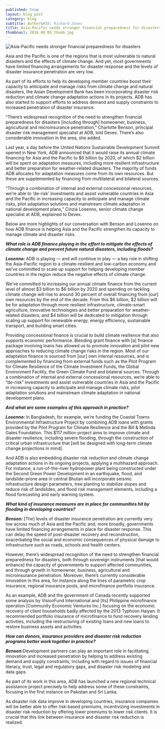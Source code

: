 ```yaml
---
published: true
layout: blog_post
category: blog
subtitle: Author&#58; Richard Jones
title: Asia-Pacific needs stronger financial preparedness for disasters
thumbnail: 2016_08_05_thumb.jpg
---
```


<img alt="Asia-Pacific needs stronger financial preparedness for disasters" src="{{ site.baseurl }}/img/news/2016_08_05_banner.jpg" />

Asia and the Pacific is one of the regions that is most vulnerable to natural disasters and the effects of climate change. And yet, most governments have limited financing arrangements for disaster response and the levels of disaster insurance penetration are very low.

As part of its efforts to help its developing member countries boost their capacity to anticipate and manage risks from climate change and natural disasters, the Asian Development Bank has been incorporating disaster risk reduction and climate change adaptation actions in its projects. ADB has also started to support efforts to address demand and supply constraints to increased penetration of disaster insurance.

“There’s widespread recognition of the need to strengthen financial preparedness for disasters [including through] homeowner, business, agricultural and microinsurance penetration,” Charlotte Benson, principal disaster risk management specialist at ADB, told Devex. There’s also considerable innovation in the area, she added.

Last year, a day before the United Nations Sustainable Development Summit opened in New York, ADB announced that it would raise its annual climate financing for Asia and the Pacific to $6 billion by 2020, of which $2 billion will be spent on adaptation measures, including more resilient infrastructure and better preparation for weather-related disasters. The majority of funds ADB allocates for adaptation measures come from its own resources. But these are supplemented by financing from multilateral and bilateral sources.

“Through a combination of internal and external concessional resources, we’re able to ‘de-risk’ investments and assist vulnerable countries in Asia and the Pacific in increasing capacity to anticipate and manage climate risks, pilot adaptation solutions and mainstream climate adaptation in national development plans,” Cinzia Losenno, senior climate change specialist at ADB, explained to Devex.

Below are more highlights of our conversation with Benson and Losenno on how ADB finance is helping Asia and the Pacific strengthen its capacity to manage climate and disaster risks.

<strong><em>What role is ADB finance playing in the effort to mitigate the effects of climate change and prevent future natural disasters, including floods?</em></strong>

<strong><em>Losenno&#58; </em></strong> ADB is playing — and will continue to play — a key role in shifting the Asia-Pacific region to a climate-resilient and low-carbon economy and we’ve committed to scale up support for helping developing member countries in the region reduce the negative effects of climate change.

We’ve committed to increasing our annual climate finance from the current level of almost $3 billion to $6 billion by 2020 and spending on tackling climate change will rise to around 30 percent of overall financing from [our] own resources by the end of the decade. From this $6 billion, $2 billion will be for adaptation through more resilient infrastructure, climate-smart agriculture, innovative technologies and better preparation for weather-related disasters; and $4 billion will be dedicated to mitigation through scaling up support for renewable energy, energy efficiency, sustainable transport, and building smart cities.

Providing concessional finance is crucial to build climate resilience that also supports economic performance. Blending grant finance with [a] finance package involving loans has allowed us to promote innovation and pilot new approaches to reducing climate change risks in the region. Most of our adaptation finance is sourced from [our] own internal resources, and is complemented by financing from external funds such as the Pilot Program for Climate Resilience of the Climate Investment Funds, the Global Environment Facility, the Green Climate Fund and bilateral sources. Through a combination of internal and external concessional resources, we’re able to “de-risk” investments and assist vulnerable countries in Asia and the Pacific in increasing capacity to anticipate and manage climate risks, pilot adaptation solutions and mainstream climate adaptation in national development plans.

<strong><em>And what are some examples of this approach in practice?</em></strong>

<strong><em>Losenno&#58; </em></strong> In Bangladesh, for example, we’re funding the Coastal Towns Environmental Infrastructure Project by combining ADB loans with grants provided by the Pilot Program for Climate Resilience and the Bill & Melinda Gates Foundation. This $117 million project aims to improve climate and disaster resilience, including severe flooding, through the construction of critical urban infrastructure that [will be designed with long-term climate change projections in mind].

And ADB is also embedding disaster risk reduction and climate change adaptation actions in its ongoing projects, applying a multihazard approach. For instance, a run-of-the-river hydropower plant being constructed under the Second Green Power Development in an earthquake, flood, and landslide-prone area in central Bhutan will incorporate seismic infrastructure design parameters, tree planting to stabilize slopes and reduce risk of landslides, and flood risk management elements, including a flood forecasting and early warning system.

<strong><em>What kind of insurance measures are in place for communities hit by flooding in developing countries?</em></strong>

<strong><em>Benson&#58; </em></strong> [The] levels of disaster insurance penetration are currently very low across much of Asia and the Pacific and, more broadly, governments have limited financing arrangements in place for disaster response. This can delay the speed of post-disaster recovery and reconstruction, exacerbating the social and economic consequences of physical damage to infrastructure such as roads, schools and health centers.

However, there’s widespread recognition of the need to strengthen financial preparedness for disasters, both through sovereign instruments [that would enhance] the capacity of governments to support affected communities, and through growth in homeowner, business, agricultural and microinsurance penetration. Moreover, there’s currently considerable innovation in this area, for instance along the lines of parametric crop insurance, regional insurance pools, and microfinance portfolio insurance.

As an example, ADB and the government of Canada recently supported some analysis by VisionFund International and [its] Philippine microfinance operation [Community Economic Ventures Inc.] focusing on the economic recovery of client households badly affected by the 2013 Typhoon Haiyan. It recommended portfolio insurance of microfinance to fund recovery lending activities, including the restructuring of existing loans and new loans to restore business assets and activities.

<strong><em>How can donors, insurance providers and disaster risk reduction programs better work together in practice?</em></strong>

<strong><em>Benson&#58;</em></strong>Development partners can play an important role in facilitating innovation and increased penetration by helping to address existing demand and supply constraints, including with regard to issues of financial literacy, trust, legal and regulatory gaps, and disaster risk modeling and data gaps.

As part of its work in this area, ADB has launched a new regional technical assistance project precisely to help address some of these constraints, focusing in the first instance on Pakistan and Sri Lanka.

As disaster risk data improve in developing countries, insurance companies will be better able to offer risk-based premiums, incentivizing investments in disaster risk reduction by offering lower premiums to lower risk clients. It is crucial that this link between insurance and disaster risk reduction is realized.
